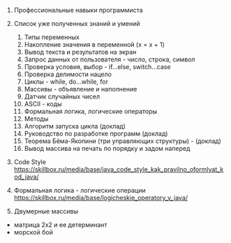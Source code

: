 1. Профессиональные навыки программиста

2. Список уже полученных знаний и умений
    1. Типы переменных
    2. Накопление значения в переменной (x = x + 1)
    3. Вывод текста и результатов на экран
    4. Запрос данных от пользователя - число, строка, символ
    5. Проверка условия, выбор - if...else, switch...case
    6. Проверка делимости нацело
    7. Циклы - while, do...while, for
    8. Массивы - объявление и наполнение
    9. Датчик случайных чисел
    10. ASCII - коды
    11. Формальная логика, логические операторы
    12. Методы
    13. Алгоритм запуска цикла (доклад)
    14. Руководство по разработке программ (доклад)
    15. Теорема Бёма-Якопини (три управляющих структуры) - (доклад)
    16. Вывод массива на печать по порядку и задом наперед

3. Code Style
   https://skillbox.ru/media/base/java_code_style_kak_pravilno_oformlyat_kod_java/

4. Формальная логика - логические операции
   https://skillbox.ru/media/base/logicheskie_operatory_v_java/ 

5. Двумерные массивы
- матрица 2х2 и ее детерминант
- морской бой